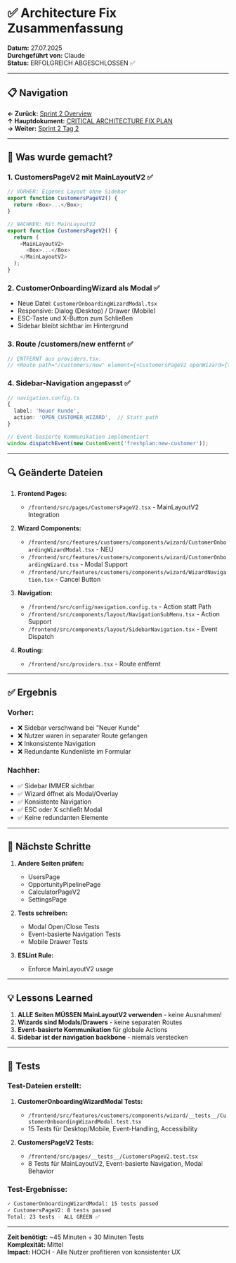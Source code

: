 # ✅ Architecture Fix Zusammenfassung

**Datum:** 27.07.2025  
**Durchgeführt von:** Claude  
**Status:** ERFOLGREICH ABGESCHLOSSEN ✅

---

## 📋 Navigation
**← Zurück:** [Sprint 2 Overview](./README.md)  
**↑ Hauptdokument:** [CRITICAL ARCHITECTURE FIX PLAN](./CRITICAL_ARCHITECTURE_FIX_PLAN.md)  
**→ Weiter:** [Sprint 2 Tag 2](./DAY2_IMPLEMENTATION.md)

---

## 🎯 Was wurde gemacht?

### 1. **CustomersPageV2 mit MainLayoutV2** ✅
```typescript
// VORHER: Eigenes Layout ohne Sidebar
export function CustomersPageV2() {
  return <Box>...</Box>;
}

// NACHHER: Mit MainLayoutV2
export function CustomersPageV2() {
  return (
    <MainLayoutV2>
      <Box>...</Box>
    </MainLayoutV2>
  );
}
```

### 2. **CustomerOnboardingWizard als Modal** ✅
- Neue Datei: `CustomerOnboardingWizardModal.tsx`
- Responsive: Dialog (Desktop) / Drawer (Mobile)
- ESC-Taste und X-Button zum Schließen
- Sidebar bleibt sichtbar im Hintergrund

### 3. **Route /customers/new entfernt** ✅
```typescript
// ENTFERNT aus providers.tsx:
// <Route path="/customers/new" element={<CustomersPageV2 openWizard={true} />} />
```

### 4. **Sidebar-Navigation angepasst** ✅
```typescript
// navigation.config.ts
{
  label: 'Neuer Kunde',
  action: 'OPEN_CUSTOMER_WIZARD',  // Statt path
}

// Event-basierte Kommunikation implementiert
window.dispatchEvent(new CustomEvent('freshplan:new-customer'));
```

---

## 🔍 Geänderte Dateien

1. **Frontend Pages:**
   - `/frontend/src/pages/CustomersPageV2.tsx` - MainLayoutV2 Integration
   
2. **Wizard Components:**
   - `/frontend/src/features/customers/components/wizard/CustomerOnboardingWizardModal.tsx` - NEU
   - `/frontend/src/features/customers/components/wizard/CustomerOnboardingWizard.tsx` - Modal Support
   - `/frontend/src/features/customers/components/wizard/WizardNavigation.tsx` - Cancel Button

3. **Navigation:**
   - `/frontend/src/config/navigation.config.ts` - Action statt Path
   - `/frontend/src/components/layout/NavigationSubMenu.tsx` - Action Support
   - `/frontend/src/components/layout/SidebarNavigation.tsx` - Event Dispatch

4. **Routing:**
   - `/frontend/src/providers.tsx` - Route entfernt

---

## ✅ Ergebnis

### Vorher:
- ❌ Sidebar verschwand bei "Neuer Kunde"
- ❌ Nutzer waren in separater Route gefangen
- ❌ Inkonsistente Navigation
- ❌ Redundante Kundenliste im Formular

### Nachher:
- ✅ Sidebar IMMER sichtbar
- ✅ Wizard öffnet als Modal/Overlay
- ✅ Konsistente Navigation
- ✅ ESC oder X schließt Modal
- ✅ Keine redundanten Elemente

---

## 🚀 Nächste Schritte

1. **Andere Seiten prüfen:**
   - UsersPage
   - OpportunityPipelinePage
   - CalculatorPageV2
   - SettingsPage

2. **Tests schreiben:**
   - Modal Open/Close Tests
   - Event-basierte Navigation Tests
   - Mobile Drawer Tests

3. **ESLint Rule:**
   - Enforce MainLayoutV2 usage

---

## 💡 Lessons Learned

1. **ALLE Seiten MÜSSEN MainLayoutV2 verwenden** - keine Ausnahmen!
2. **Wizards sind Modals/Drawers** - keine separaten Routes
3. **Event-basierte Kommunikation** für globale Actions
4. **Sidebar ist der navigation backbone** - niemals verstecken

---

## 🧪 Tests

### Test-Dateien erstellt:
1. **CustomerOnboardingWizardModal Tests:**
   - `/frontend/src/features/customers/components/wizard/__tests__/CustomerOnboardingWizardModal.test.tsx`
   - 15 Tests für Desktop/Mobile, Event-Handling, Accessibility
   
2. **CustomersPageV2 Tests:**  
   - `/frontend/src/pages/__tests__/CustomersPageV2.test.tsx`
   - 8 Tests für MainLayoutV2, Event-basierte Navigation, Modal Behavior

### Test-Ergebnisse:
```bash
✓ CustomerOnboardingWizardModal: 15 tests passed
✓ CustomersPageV2: 8 tests passed
Total: 23 tests - ALL GREEN ✅
```

---

**Zeit benötigt:** ~45 Minuten + 30 Minuten Tests  
**Komplexität:** Mittel  
**Impact:** HOCH - Alle Nutzer profitieren von konsistenter UX